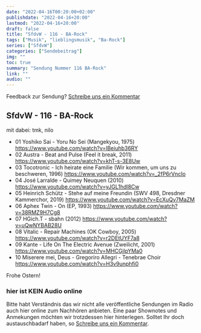```yaml
---
date: "2022-04-16T00:20:00+02:00"
publishdate: "2022-04-16+20:00"
lastmod: "2022-04-16+20:00"
draft: false
title: "SfdvW - 116 - BA-Rock"
tags: ["Musik", "lieblingsmusik", "Ba-Rock"]
series: ["SfdvW"]
categories: ["Sendebeitrag"]
img: ""
toc: true
summary: "Sendung Nummer 116 BA-Rock"
link: ""
audio: ""
---
```


Feedback zur Sendung?
[Schreibe uns ein Kommentar](mailto:SfdvW@radiocorax.de)

## SfdvW - 116 - BA-Rock
mit dabei: tmk, nilo


* 01 Yoshiko Sai - Yoru No Sei (Mangekyou, 1975) https://www.youtube.com/watch?v=lBeiuhb36RY  
* 02 Austra - Beat and Pulse (Feel it break, 2011) https://www.youtube.com/watch?v=khT-s-3E8Uw  
* 03 Tocotronic - Ich heirate eine Familie (Wir kommen, um uns zu beschweren, 1996) https://www.youtube.com/watch?v=_2fP6rVncIo  
* 04 José Larralde - Quimey Neuquen (2010) https://www.youtube.com/watch?v=yJGL1hdl8Cw  
* 05 Heinrich Schütz - Stehe auf meine Freundin (SWV 498, Dresdner Kammerchor, 2019) https://www.youtube.com/watch?v=EcXuQv7MaZM  
* 06 Aphex Twin - On (EP, 1993) https://www.youtube.com/watch?v=38RMZ9H7Cg8  
* 07 HGich.T - sbahn (2012) https://www.youtube.com/watch?v=uQwNYBAB28U  
* 08 Vitalic - Repair Machines (OK Cowboy, 2005) https://www.youtube.com/watch?v=r2DEtUYF7a8  
* 09 Kante - Life On The Electric Avenue (Zweilicht, 2001) https://www.youtube.com/watch?v=MHCGjlpYMa0  
* 10 Miserere mei, Deus - Gregoriro Allegri - Tenebrae Choir https://www.youtube.com/watch?v=H3v9unphfi0  

Frohe Ostern!

### hier ist KEIN Audio online

Bitte habt Verständnis das wir nicht alle veröffentliche Sendungen im Radio auch hier online zum Nachhören anbieten. Eine paar Shownotes und Anmekungen möchten wir trotzdessen hier hinterlegen. Solltet Ihr doch austauschbadarf haben, so [Schreibe uns ein Kommentar](mailto:SfdvW@radiocorax.de).

